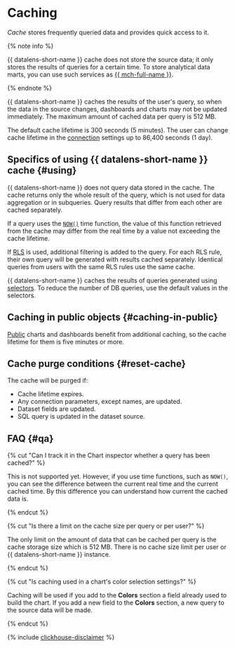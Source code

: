 # Caching

_Cache_ stores frequently queried data and provides quick access to it.

{% note info %}

{{ datalens-short-name }} cache does not store the source data; it only stores the results of queries for a certain time. To store analytical data marts, you can use such services as [{{ mch-full-name }}](../../managed-clickhouse/).

{% endnote %}

{{ datalens-short-name }} caches the results of the user's query, so when the data in the source changes, dashboards and charts may not be updated immediately. The maximum amount of cached data per query is 512 MB.

The default cache lifetime is 300 seconds (5 minutes). The user can change cache lifetime in the [connection](connection.md) settings up to 86,400 seconds (1 day).

## Specifics of using {{ datalens-short-name }} cache {#using}

{{ datalens-short-name }} does not query data stored in the cache. The cache returns only the whole result of the query, which is not used for data aggregation or in subqueries. Query results that differ from each other are cached separately.

If a query uses the [`NOW()`](../function-ref/NOW.md) time function, the value of this function retrieved from the cache may differ from the real time by a value not exceeding the cache lifetime.

If [RLS](../security/row-level-security.md) is used, additional filtering is added to the query. For each RLS rule, their own query will be generated with results cached separately. Identical queries from users with the same RLS rules use the same cache.

{{ datalens-short-name }} caches the results of queries generated using [selectors](../dashboard/selector.md). To reduce the number of DB queries, use the default values in the selectors.


## Caching in public objects {#caching-in-public}

[Public](./datalens-public.md) charts and dashboards benefit from additional caching, so the cache lifetime for them is five minutes or more.


## Cache purge conditions {#reset-cache}

The cache will be purged if:

* Cache lifetime expires.
* Any connection parameters, except names, are updated.
* Dataset fields are updated.
* SQL query is updated in the dataset source.

## FAQ {#qa}

{% cut "Can I track it in the Chart inspector whether a query has been cached?" %}

This is not supported yet. However, if you use time functions, such as `NOW()`, you can see the difference between the current real time and the current cached time. By this difference you can understand how current the cached data is.

{% endcut %}

{% cut "Is there a limit on the cache size per query or per user?" %}

The only limit on the amount of data that can be cached per query is the cache storage size which is 512 MB.
There is no cache size limit per user or {{ datalens-short-name }} instance.

{% endcut %}

{% cut "Is caching used in a chart's color selection settings?" %}

Caching will be used if you add to the **Colors** section a field already used to build the chart.
If you add a new field to the **Colors** section, a new query to the source data will be made.

{% endcut %}

{% include [clickhouse-disclaimer](../../_includes/clickhouse-disclaimer.md) %}
